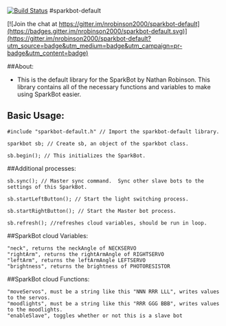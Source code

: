 [![Build Status](https://travis-ci.org/nrobinson2000/sparkbot-default.svg?branch=master)](https://travis-ci.org/nrobinson2000/sparkbot-default)
#sparkbot-default

[![Join the chat at https://gitter.im/nrobinson2000/sparkbot-default](https://badges.gitter.im/nrobinson2000/sparkbot-default.svg)](https://gitter.im/nrobinson2000/sparkbot-default?utm_source=badge&utm_medium=badge&utm_campaign=pr-badge&utm_content=badge)

##About:
* This is the default library for the SparkBot by Nathan Robinson.  This library contains all of the necessary functions and variables to make using SparkBot easier.

## Basic Usage:
    #include "sparkbot-default.h" // Import the sparkbot-default library.

    sparkbot sb; // Create sb, an object of the sparkbot class.

    sb.begin(); // This initializes the SparkBot.

##Additional processes:  

    sb.sync(); // Master sync command.  Sync other slave bots to the settings of this SparkBot.

    sb.startLeftButton(); // Start the light switching process.

    sb.startRightButton(); // Start the Master bot process.

    sb.refresh(); //refreshes cloud variables, should be run in loop.

##SparkBot cloud Variables:

    "neck", returns the neckAngle of NECKSERVO
    "rightArm", returns the rightArmAngle of RIGHTSERVO
    "leftArm", returns the leftArmAngle LEFTSERVO
    "brightness", returns the brightness of PHOTORESISTOR

##SparkBot cloud Functions:

    "moveServos", must be a string like this "NNN RRR LLL", writes values to the servos.
    "moodlights", must be a string like this "RRR GGG BBB", writes values to the moodlights.
    "enableSlave", toggles whether or not this is a slave bot
